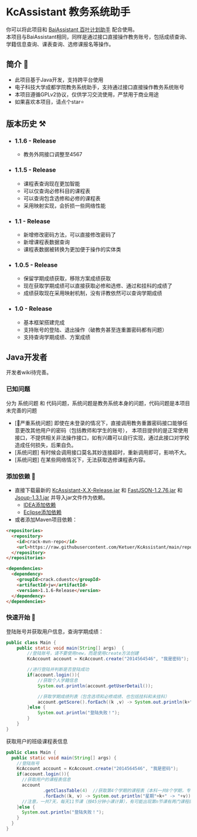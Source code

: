 # KcAssistant 教务系统助手
你可以将此项目和 [BaiAssistant 百叶计划助手](https://github.com/Ketuer/BaiAssistant) 配合使用。</br>
本项目与BaiAssistant相同，同样是通过接口直接操作教务账号，包括成绩查询、学籍信息查询、课表查询、选修课报名等操作。</br>

## 简介 🍎
* 此项目基于Java开发，支持跨平台使用
* 电子科技大学成都学院教务系统助手，支持通过接口直接操作教务系统账号
* 本项目遵循GPLv2协议，仅供学习交流使用，严禁用于商业用途
* 如果喜欢本项目，请点个star⭐️

## 版本历史 ⚒
* ### 1.1.6 - Release
  * 教务外网接口调整至4567
* ### 1.1.5 - Release
  * 课程表查询现在更加智能
  * 可以仅查询必修科目的课程表
  * 可以查询包含选修和必修的课程表
  * 采用映射实现，会折损一些网络性能
* ### 1.1 - Release
    * 新增修改密码方法，可以直接修改密码了
    * 新增课程表数据查询
    * 课程表数据被转换为更加便于操作的实体类
* ### 1.0.5 - Release
    * 保留学期成绩获取，移除方案成绩获取
    * 现在获取学期成绩可以直接获取必修和选修、通过和挂科的成绩了
    * 成绩获取现在采用映射机制，没有评教依然可以查询学期成绩
* ### 1.0 - Release
    * 基本框架搭建完成
    * 支持账号的登陆、退出操作（破教务甚至连重置密码都有问题）
    * 支持查询学期成绩、方案成绩

## Java开发者
开发者wiki待完善。

### 已知问题
分为 系统问题 和 代码问题，系统问题是教务系统本身的问题，代码问题是本项目未完善的问题
* [🚦严重系统问题] 即使在未登录的情况下，直接调用教务重置密码接口能够任意更改其他用户的密码（包括教师和学生的账号），
  本项目提供的是正常使用接口，不提供相关非法操作接口，如有兴趣可以自行实现，通过此接口对学校造成任何损失，后果自负。
* [系统问题] 有时候会调用接口莫名其妙连接超时，重新调用即可，影响不大。
* [系统问题] 在某些网络情况下，无法获取选修课程表内容。

### 添加依赖 🔮
* 直接下载最新的 [KcAssistant-X.X-Release.jar](https://github.com/Ketuer/KcAssistant/releases/) 和 [FastJSON-1.2.76.jar](https://repo1.maven.org/maven2/com/alibaba/fastjson/1.2.76/fastjson-1.2.76.jar) 和 [Jsoup-1.3.1.jar](https://repo1.maven.org/maven2/org/jsoup/jsoup/1.13.1/jsoup-1.13.1.jar) 并导入jar文件作为依赖。
    * [IDEA添加依赖](https://jingyan.baidu.com/article/e2284b2bb82806e2e6118dbf.html)
    * [Eclipse添加依赖](https://jingyan.baidu.com/article/db55b609aa8b1e4ba20a2f4b.html) 
* 或者添加Maven项目依赖：
```html
<repositories>
  <repository>
    <id>crack-mvn-repo</id>
    <url>https://raw.githubusercontent.com/Ketuer/KcAssistant/main/repo</url>
  </repository>
</repositories>

<dependencies>
  <dependency>
    <groupId>crack.cduestc</groupId>
    <artifactId>jw</artifactId>
    <version>1.1.6-Release</version>
  </dependency>
</dependencies>
```

### 快速开始 🔫
登陆账号并获取用户信息，查询学期成绩：
```java
public class Main {
    public static void main(String[] args)  {
        //登陆账号，请不要使用new，而是使用create方法创建
        KcAccount account = KcAccount.create("2014564546", "我是密码");

        //进行登陆并判断是否登陆成功
        if(account.login()){
            //获取个人学籍信息
            System.out.println(account.getUserDetail());

            //获取学期成绩列表（包含选项和必修成绩、也包括挂科和未挂科）
            account.getScore().forEach((k ,v) -> System.out.println(k+" -> ("+v.size()+")"+v));
        }else {
            System.out.println("登陆失败！");
        }
    }
}
```
获取用户的班级课程表信息
```java
public class Main {
  public static void main(String[] args) {
    //登陆账号
    KcAccount account = KcAccount.create("2014564546", "我是密码");
    if(account.login()){
      //获取用户的课程表信息
      account
              .getClassTable(4)  //获取第4个学期的课程表（本科一共8个学期，专科一共6个学期，范围1~8/1~6）
              .forEach((k, v) -> System.out.println("星期"+k+" -> "+v));   //将每天的课程打印到控制台
      //注意，一共7天，每天11节课（按45分钟小课计算），有可能出现第n节课有两门课程的情况，所以是以List方式存储
    }else {
      System.out.println("登陆失败！");
    }
  }
}
```
